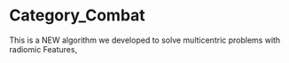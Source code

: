 # Category_Combat
This is a NEW algorithm we developed to solve multicentric problems with radiomic Features,
